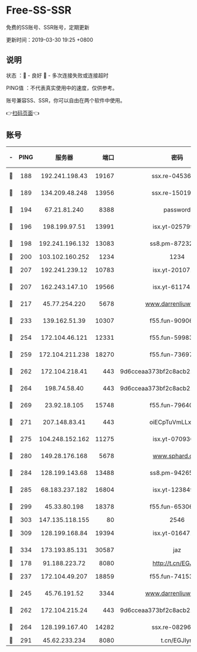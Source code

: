 # Free-SS-SSR

免费的SS账号、SSR账号，定期更新

更新时间：2019-03-30 19:25 +0800

## 说明

状态     ：🙂 - 良好 🙁 - 多次连接失败或连接超时

PING值   ：不代表真实使用中的速度，仅供参考。

账号兼容SS、SSR，你可以自由在两个软件中使用。

👉[扫码页面](https://liesauer.github.io/Free-SS-SSR/)👈

## 账号

|-|PING|服务器|端口|密码|加密方式|区域|
|:----:|:----:|:-----:|-----:|:----:|:----:|:----:|
|🙂|188|192.241.198.43|19167|ssx.re-04536960|aes-256-cfb|US|
|🙂|189|134.209.48.248|13956|ssx.re-15019665|aes-256-cfb|US|
|🙂|194|67.21.81.240|8388|password|aes-256-cfb|US|
|🙂|196|198.199.97.51|13991|isx.yt-02579983|aes-256-cfb|US|
|🙂|198|192.241.196.132|13083|ss8.pm-87232244|aes-256-cfb|US|
|🙂|200|103.102.160.252|1234|1234|rc4-md5|JP|
|🙂|207|192.241.239.12|10783|isx.yt-20107100|aes-256-cfb|US|
|🙂|207|162.243.147.10|19566|isx.yt-61174147|aes-256-cfb|US|
|🙂|217|45.77.254.220|5678|www.darrenliuwei.com|aes-256-cfb|SG|
|🙂|233|139.162.51.39|10307|f55.fun-90906199|aes-256-cfb|SG|
|🙂|254|172.104.46.121|12331|f55.fun-59983873|aes-256-cfb|SG|
|🙂|259|172.104.211.238|18270|f55.fun-73697687|aes-256-cfb|US|
|🙂|262|172.104.218.41|443|9d6cceaa373bf2c8acb22e60b6a58be6|aes-256-cfb|US|
|🙂|264|198.74.58.40|443|9d6cceaa373bf2c8acb22e60b6a58be6|aes-256-cfb|US|
|🙂|269|23.92.18.105|15748|f55.fun-79640206|aes-256-cfb|US|
|🙂|271|207.148.83.41|443|oiECpTuVmLLxk4Ts|aes-256-cfb|AU|
|🙂|275|104.248.152.162|11275|isx.yt-07093642|aes-256-cfb|SG|
|🙂|280|149.28.176.168|5678|www.sphard.com|aes-256-cfb|AU|
|🙂|284|128.199.143.68|13488|ss8.pm-94265136|aes-256-cfb|SG|
|🙂|285|68.183.237.182|16804|isx.yt-12384975|aes-256-cfb|SG|
|🙂|299|45.33.80.198|18378|f55.fun-65306574|aes-256-cfb|US|
|🙂|303|147.135.118.155|80|2546|chacha20|US|
|🙂|309|128.199.168.84|19394|isx.yt-01647188|aes-256-cfb|SG|
|🙂|334|173.193.85.131|30587|jaz|aes-256-cfb|US|
|🙂|178|91.188.223.72|8080|http://t.cn/EGJIyrl|rc4-md5|RU|
|🙂|237|172.104.49.207|18859|f55.fun-74153575|aes-256-cfb|SG|
|🙂|245|45.76.191.52|3344|www.darrenliuwei.com|aes-256-cfb|JP|
|🙂|262|172.104.215.24|443|9d6cceaa373bf2c8acb22e60b6a58be6|aes-256-cfb|US|
|🙂|264|128.199.167.40|14282|ssx.re-08296146|aes-256-cfb|SG|
|🙂|291|45.62.233.234|8080|t.cn/EGJIyrl|rc4-md5|CA|
